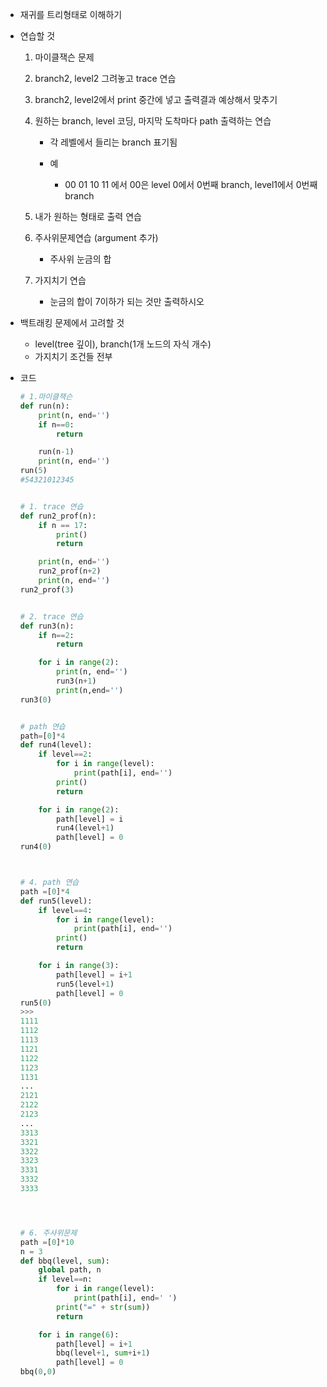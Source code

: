 + 재귀를 트리형태로 이해하기

+ 연습할 것

  1. 마이클잭슨 문제

  2. branch2, level2 그려놓고 trace 연습

  3. branch2, level2에서 print 중간에 넣고 출력결과 예상해서 맞추기

  4. 원하는 branch, level 코딩, 마지막 도착마다 path 출력하는 연습

     + 각 레벨에서 들리는 branch 표기됨

     + 예
       + 00 01 10 11 에서 00은  level 0에서 0번째 branch, level1에서 0번째 branch

  5. 내가 원하는 형태로 출력 연습

  6. 주사위문제연습 (argument 추가)
     + 주사위 눈금의 합

  7. 가지치기 연습
     + 눈금의 합이 7이하가 되는 것만 출력하시오

+ 백트래킹 문제에서 고려할 것

  + level(tree 깊이), branch(1개 노드의 자식 개수)
  + 가지치기 조건들 전부

  

+ 코드

  ```python
  # 1.마이클잭슨
  def run(n):
      print(n, end='')
      if n==0:
          return
  
      run(n-1)
      print(n, end='')
  run(5)
  #54321012345
  
  
  # 1. trace 연습
  def run2_prof(n):
      if n == 17:
          print()
          return
  
      print(n, end='')
      run2_prof(n+2)
      print(n, end='')
  run2_prof(3)
  
  
  # 2. trace 연습
  def run3(n):
      if n==2:
          return
  
      for i in range(2):
          print(n, end='')
          run3(n+1)
          print(n,end='')
  run3(0)
  
  
  # path 연습
  path=[0]*4
  def run4(level):
      if level==2:
          for i in range(level):
              print(path[i], end='')
          print()
          return
  
      for i in range(2):
          path[level] = i
          run4(level+1)
          path[level] = 0
  run4(0)
  
  
  
  # 4. path 연습
  path =[0]*4
  def run5(level):
      if level==4:
          for i in range(level):
              print(path[i], end='')
          print()
          return
  
      for i in range(3):
          path[level] = i+1
          run5(level+1)
          path[level] = 0
  run5(0)
  >>> 
  1111
  1112
  1113
  1121
  1122
  1123
  1131
  ...
  2121
  2122
  2123
  ...
  3313
  3321
  3322
  3323
  3331
  3332
  3333
  
  
  
  
  # 6. 주사위문제
  path =[0]*10
  n = 3
  def bbq(level, sum):
      global path, n
      if level==n:
          for i in range(level):
              print(path[i], end=' ')
          print("=" + str(sum))
          return
  
      for i in range(6):
          path[level] = i+1
          bbq(level+1, sum+i+1)
          path[level] = 0
  bbq(0,0)
  ```

  

